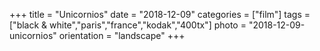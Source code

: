 +++
title = "Unicornios"
date = "2018-12-09"
categories = ["film"]
tags = ["black & white","paris","france","kodak","400tx"]
photo = "2018-12-09-unicornios"
orientation = "landscape"
+++
